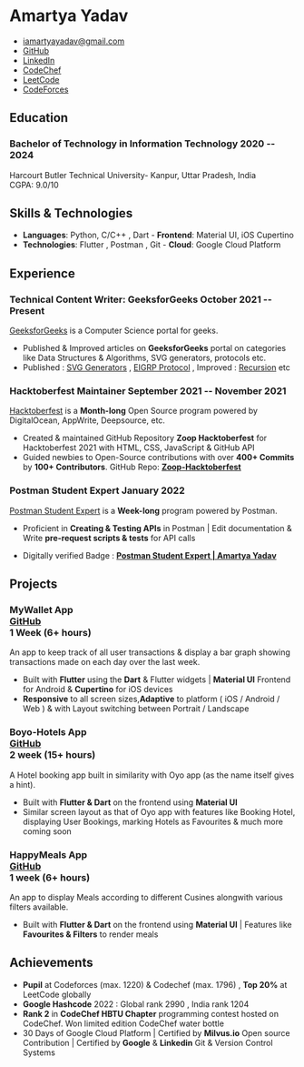 # Amartya Yadav

- <iamartyayadav@gmail.com>
- [GitHub](https://github.com/iamartyaa)
- [LinkedIn](https://www.linkedin.com/in/iamartyaa/)
- [CodeChef](https://codechef.com/users/evisleye)
- [LeetCode](https://leetcode.com/iamartyaa/)
- [CodeForces](https://codeforces.com/profile/evilseye)

<!-- - [PortFolio](https://iamartyaa.github.io) -->

## Education

### <span class="ed-heading">Bachelor of Technology in Information Technology </span > <span class="technologies">2020 -- 2024 </span>

Harcourt Butler Technical University- Kanpur, Uttar Pradesh, India
<br>
CGPA: 9.0/10 

## Skills & Technologies

- **Languages**: Python, C/C++ , Dart - **Frontend**: Material UI, iOS Cupertino
- **Technologies**: Flutter , Postman , Git - **Cloud**: Google Cloud Platform 

## Experience

### Technical Content Writer: GeeksforGeeks <span class="technologies">October 2021 -- Present</span>

[GeeksforGeeks](https://auth.geeksforgeeks.org/user/iamartyayadav/profile) is a Computer Science portal for geeks.

<!-- #### repo-report <div class="link">[GitHub](https://github.com/ljharb/repo-report)</div> -->

- Published & Improved articles on **GeeksforGeeks** portal on categories like Data Structures & Algorithms, SVG generators, protocols etc.
- Published : [SVG Generators](https://www.geeksforgeeks.org/what-is-svg-generator-in-html5/) , [EIGRP Protocol](https://www.geeksforgeeks.org/what-is-the-benefit-of-eigrp/) , Improved : [Recursion](https://www.geeksforgeeks.org/recursion/) etc

### <span>Hacktoberfest Maintainer</span> <span class="technologies">September 2021 -- November 2021</span>

[Hacktoberfest](https://hacktoberfest.digitalocean.com/) is a **Month-long** Open Source program powered by DigitalOcean, AppWrite, Deepsource, etc.

- Created & maintained GitHub Repository **Zoop Hacktoberfest** for Hacktoberfest 2021 with HTML, CSS, JavaScript & GitHub API 
- Guided newbies to Open-Source contributions with over **400+ Commits** by **100+ Contributors**. GitHub Repo: **[Zoop-Hacktoberfest](https://github.com/evilseye/Zoop-Hacktoberfest)** 

### <span>Postman Student Expert</span> <span class="technologies">January 2022</span>

[Postman Student Expert](https://www.postman.com/company/student-program/) is a **Week-long** program powered by Postman.

- Proficient in **Creating & Testing APIs** in Postman | Edit documentation & Write **pre-request scripts & tests** for API calls 
<!-- - Edit documentation for a collection & Write **pre-request scripts & tests** for API calls  -->
- Digitally verified Badge : **[Postman Student Expert | Amartya Yadav](https://badgr.com/public/assertions/0GUB-Rf7TkCqSkKVWCgsjw?identity__email=iamartyayadav@gmail.com)**

## Projects

### <span class="project-heading">MyWallet App <div class="link">[GitHub](https://github.com/iamartyaa/MyWallet-App) </div></span> <span class="technologies"> 1 Week (6+ hours)</span>

An app to keep track of all user transactions & display a bar graph showing transactions made on each day over the last week.

- Built with **Flutter** using the **Dart** & Flutter widgets |  **Material UI** Frontend for Android & **Cupertino** for iOS devices
- **Responsive** to all screen sizes,**Adaptive** to platform ( iOS / Android / Web ) & with Layout switching between Portrait / Landscape

### <span class="project-heading">Boyo-Hotels App<div class="link">[GitHub](https://github.com/iamartyaa/BoyoHotels-App) </div></span> <span class="technologies">2 week (15+ hours)</span>

A Hotel booking app built in similarity with Oyo app (as the name itself gives a hint).

- Built with **Flutter & Dart** on the frontend using **Material UI**
- Similar screen layout as that of Oyo app with features like Booking Hotel, displaying User Bookings, marking Hotels as Favourites & much more coming soon
<!-- - Made with an aim to incoperate various **Flutter Widgets** & display proficiency in Flutter & Dart internals -->

### <span class="project-heading">HappyMeals App<div class="link">[GitHub](https://github.com/iamartyaa/HappyMeals-App) </div></span> <span class="technologies">1 week (6+ hours)</span>

An app to display Meals according to different Cusines alongwith various filters available.

- Built with **Flutter & Dart** on the frontend using **Material UI** | Features like **Favourites & Filters** to render meals 

## Achievements

- **Pupil** at Codeforces (max. 1220) & Codechef (max. 1796) , **Top 20%** at LeetCode globally
- **Google Hashcode** 2022 : Global rank 2990 , India rank 1204
- **Rank 2** in **CodeChef HBTU Chapter** programming contest hosted on CodeChef. Won limited edition CodeChef water bottle  
- 30 Days of Google Cloud Platform | Certified by **Milvus.io** Open source Contribution | Certified by **Google** & **Linkedin** Git & Version Control Systems
